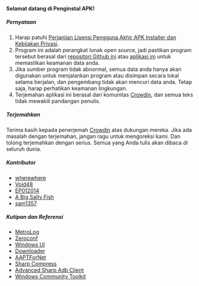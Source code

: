 #### Selamat datang di Penginstal APK!

##### Pernyataan
1. Harap patuhi [Perjanjian Lisensi Pengguna Akhir APK Installer dan Kebijakan Privasi](https://github.com/Paving-Base/APK-Installer/blob/main/Privacy.md).
2. Program ini adalah perangkat lunak open source, jadi pastikan program tersebut berasal dari [repositori Github ini](https://github.com/Paving-Base/APK-Installer) atau [aplikasi ini](https://apps.microsoft.com/store/detail/9P2JFQ43FPPG) untuk memastikan keamanan data anda.
3. Jika sumber program tidak abnormal, semua data anda hanya akan digunakan untuk menjalankan program atau disimpan secara lokal selama berjalan, dan pengembang tidak akan mencuri data anda. Tetap saja, harap perhatikan keamanan lingkungan.
4. Terjemahan aplikasi ini berasal dari komunitas [Crowdin](https://crowdin.com/project/APKInstaller "Crowdin"), dan semua teks tidak mewakili pandangan penulis.

##### Terjemahkan
Terima kasih kepada penerjemah [Crowdin](https://crowdin.com/project/APKInstaller "Crowdin") atas dukungan mereka. Jika ada masalah dengan terjemahan, jangan ragu untuk mengoreksi kami. Dan tolong terjemahkan dengan serius. Semua yang Anda tulis akan dibaca di seluruh dunia.

##### Kontributor
- [wherewhere](https://github.com/wherewhere)
- [Void48](https://github.com/Void48)
- [EP012014](https://github.com/EP012014)
- [A Big Salty Fish](https://github.com/bigsaltyfishes)
- [sam1357](https://github.com/sam1357)

##### Kutipan dan Referensi
- [MetroLog](https://github.com/roubachof/MetroLog "MetroLog")
- [Zeroconf](https://github.com/novotnyllc/Zeroconf "Zeroconf")
- [Windows UI](https://github.com/microsoft/microsoft-ui-xaml "Windows UI")
- [Downloader](https://github.com/bezzad/Downloader "Downloader")
- [AAPTForNet](https://github.com/canheo136/QuickLook.Plugin.ApkViewer "AAPTForNet")
- [Sharp Compress](https://github.com/adamhathcock/sharpcompress "Sharp Compress")
- [Advanced Sharp Adb Client](https://github.com/yungd1plomat/AdvancedSharpAdbClient "Advanced Sharp Adb Client")
- [Windows Community Toolkit](https://github.com/CommunityToolkit/WindowsCommunityToolkit "Windows Community Toolkit")